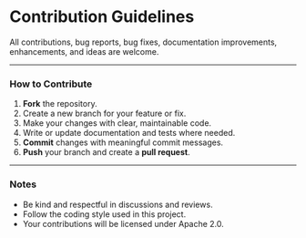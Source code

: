 #  Contribution Guidelines

All contributions, bug reports, bug fixes, documentation improvements, enhancements, and ideas are welcome.

---

###  How to Contribute

1. **Fork** the repository.
2. Create a new branch for your feature or fix.
3. Make your changes with clear, maintainable code.
4. Write or update documentation and tests where needed.
5. **Commit** changes with meaningful commit messages.
6. **Push** your branch and create a **pull request**.

---

###  Notes

- Be kind and respectful in discussions and reviews.
- Follow the coding style used in this project.
- Your contributions will be licensed under Apache 2.0.
